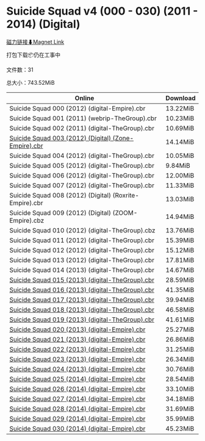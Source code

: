 # Suicide Squad v4 (000 - 030) (2011 - 2014) (Digital)

[磁力链接⬇Magnet Link](magnet:?xt=urn:btih:0a2f420df76928ff82b0ffa7910aa49c56fb46ce&dn=Suicide%20Squad%20v4%20%28000%20-%20030%29%20%282011%20-%202014%29%20%28Digital%29)

打包下载📦仍在工事中

文件数：31

总大小：743.52MiB

Online | Download
--- | ---
Suicide Squad 000 (2012) (digital-Empire).cbr | 13.22MiB
Suicide Squad 001 (2011) (webrip-TheGroup).cbr | 10.23MiB
Suicide Squad 002 (2011) (digital-TheGroup).cbr | 10.69MiB
[Suicide Squad 003 (2012) (Digital) (Zone-Empire).cbr](https://github.com/alicewish/markdown/blob/master/comic/Suicide-Squad-003-2012-Digital-Zone-Empire-cbr.md) | 14.14MiB
Suicide Squad 004 (2012) (digital-TheGroup).cbr | 10.05MiB
Suicide Squad 005 (2012) (digital-TheGroup).cbr | 9.84MiB
Suicide Squad 006 (2012) (digital-TheGroup).cbr | 12.00MiB
Suicide Squad 007 (2012) (digital-TheGroup).cbr | 11.33MiB
Suicide Squad 008 (2012) (Digital) (Roxrite-Empire).cbr | 13.03MiB
Suicide Squad 009 (2012) (Digital) (ZOOM-Empire).cbz | 14.94MiB
Suicide Squad 010 (2012) (digital-TheGroup).cbz | 13.76MiB
Suicide Squad 011 (2012) (digital-TheGroup).cbr | 15.39MiB
Suicide Squad 012 (2012) (digital-TheGroup).cbr | 15.12MiB
Suicide Squad 013 (2012) (digital-TheGroup).cbr | 17.81MiB
Suicide Squad 014 (2013) (digital-TheGroup).cbr | 14.67MiB
[Suicide Squad 015 (2013) (digital-TheGroup).cbr](https://github.com/alicewish/markdown/blob/master/comic/Suicide-Squad-015-2013-digital-TheGroup-cbr.md) | 28.59MiB
[Suicide Squad 016 (2013) (digital-TheGroup).cbr](https://github.com/alicewish/markdown/blob/master/comic/Suicide-Squad-016-2013-digital-TheGroup-cbr.md) | 41.35MiB
[Suicide Squad 017 (2013) (digital-TheGroup).cbr](https://github.com/alicewish/markdown/blob/master/comic/Suicide-Squad-017-2013-digital-TheGroup-cbr.md) | 39.94MiB
[Suicide Squad 018 (2013) (digital-TheGroup).cbr](https://github.com/alicewish/markdown/blob/master/comic/Suicide-Squad-018-2013-digital-TheGroup-cbr.md) | 46.58MiB
[Suicide Squad 019 (2013) (digital-TheGroup).cbr](https://github.com/alicewish/markdown/blob/master/comic/Suicide-Squad-019-2013-digital-TheGroup-cbr.md) | 41.61MiB
[Suicide Squad 020 (2013) (digital-Empire).cbr](https://github.com/alicewish/markdown/blob/master/comic/Suicide-Squad-020-2013-digital-Empire-cbr.md) | 25.27MiB
[Suicide Squad 021 (2013) (digital-Empire).cbr](https://github.com/alicewish/markdown/blob/master/comic/Suicide-Squad-021-2013-digital-Empire-cbr.md) | 26.86MiB
[Suicide Squad 022 (2013) (digital-Empire).cbr](https://github.com/alicewish/markdown/blob/master/comic/Suicide-Squad-022-2013-digital-Empire-cbr.md) | 31.25MiB
[Suicide Squad 023 (2013) (digital-Empire).cbr](https://github.com/alicewish/markdown/blob/master/comic/Suicide-Squad-023-2013-digital-Empire-cbr.md) | 26.34MiB
[Suicide Squad 024 (2013) (digital-Empire).cbr](https://github.com/alicewish/markdown/blob/master/comic/Suicide-Squad-024-2013-digital-Empire-cbr.md) | 30.76MiB
[Suicide Squad 025 (2014) (digital-Empire).cbr](https://github.com/alicewish/markdown/blob/master/comic/Suicide-Squad-025-2014-digital-Empire-cbr.md) | 28.54MiB
[Suicide Squad 026 (2014) (digital-Empire).cbr](https://github.com/alicewish/markdown/blob/master/comic/Suicide-Squad-026-2014-digital-Empire-cbr.md) | 33.10MiB
[Suicide Squad 027 (2014) (digital-Empire).cbr](https://github.com/alicewish/markdown/blob/master/comic/Suicide-Squad-027-2014-digital-Empire-cbr.md) | 34.18MiB
[Suicide Squad 028 (2014) (digital-Empire).cbr](https://github.com/alicewish/markdown/blob/master/comic/Suicide-Squad-028-2014-digital-Empire-cbr.md) | 31.69MiB
[Suicide Squad 029 (2014) (digital-Empire).cbr](https://github.com/alicewish/markdown/blob/master/comic/Suicide-Squad-029-2014-digital-Empire-cbr.md) | 35.99MiB
[Suicide Squad 030 (2014) (digital-Empire).cbr](https://github.com/alicewish/markdown/blob/master/comic/Suicide-Squad-030-2014-digital-Empire-cbr.md) | 45.23MiB